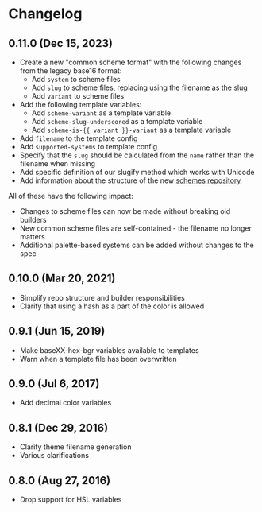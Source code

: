 # Changelog

## 0.11.0 (Dec 15, 2023)

- Create a new "common scheme format" with the following changes from the legacy base16 format:
  - Add `system` to scheme files
  - Add `slug` to scheme files, replacing using the filename as the slug
  - Add `variant` to scheme files
- Add the following template variables:
  - Add `scheme-variant` as a template variable
  - Add `scheme-slug-underscored` as a template variable
  - Add `scheme-is-{{ variant }}-variant` as a template variable
- Add `filename` to the template config
- Add `supported-systems` to template config
- Specify that the `slug` should be calculated from the `name` rather than the filename when missing
- Add specific definition of our slugify method which works with Unicode
- Add information about the structure of the new [schemes repository](https://github.com/tinted-theming/schemes)

All of these have the following impact:

- Changes to scheme files can now be made without breaking old builders
- New common scheme files are self-contained - the filename no longer matters
- Additional palette-based systems can be added without changes to the spec

## 0.10.0 (Mar 20, 2021)

- Simplify repo structure and builder responsibilities
- Clarify that using a hash as a part of the color is allowed

## 0.9.1 (Jun 15, 2019)

- Make baseXX-hex-bgr variables available to templates
- Warn when a template file has been overwritten

## 0.9.0 (Jul 6, 2017)

- Add decimal color variables

## 0.8.1 (Dec 29, 2016)

- Clarify theme filename generation
- Various clarifications

## 0.8.0 (Aug 27, 2016)

- Drop support for HSL variables
